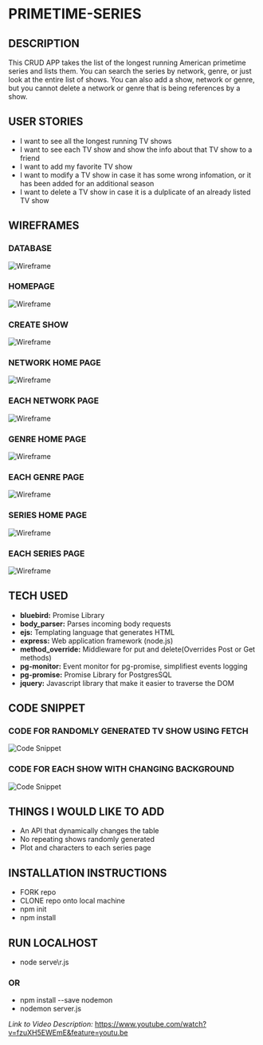 # PRIMETIME-SERIES

## DESCRIPTION
This CRUD APP takes the list of the longest running American primetime series and lists them.  You can search the series by network, genre, or just look at the entire list of shows.  You can also add a show, network or genre, but you cannot delete a network or genre that is being references by a show.

## USER STORIES
- I want to see all the longest running TV shows
- I want to see each TV show and show the info about that TV show to a friend
- I want to add my favorite TV show
- I want to modify a TV show in case it has some wrong infomation, or it has been added for an additional season
- I want to delete a TV show in case it is a dulplicate of an already listed TV show

## WIREFRAMES
### **DATABASE**
![Wireframe](public/images/wireframes/IMG.png)
### **HOMEPAGE**
![Wireframe](public/images/wireframes/IMG_2.png)
### **CREATE SHOW**
![Wireframe](public/images/wireframes/IMG_3.png)
### **NETWORK HOME PAGE**
![Wireframe](public/images/wireframes/IMG_4.png)
### **EACH NETWORK PAGE**
![Wireframe](public/images/wireframes/IMG_5.png)
### **GENRE HOME PAGE**
![Wireframe](public/images/wireframes/IMG_6.png)
### **EACH GENRE PAGE**
![Wireframe](public/images/wireframes/IMG_7.png)
### **SERIES HOME PAGE**
![Wireframe](public/images/wireframes/IMG_8.png)
### **EACH SERIES PAGE**
![Wireframe](public/images/wireframes/IMG_9.png)

## TECH USED
- **bluebird:**  Promise Library
- **body_parser:** Parses incoming body requests
- **ejs:** Templating language that generates HTML
- **express:** Web application framework (node.js)
- **method_override:** Middleware for put and delete(Overrides Post or Get methods)
- **pg-monitor:** Event monitor for pg-promise, simplifiest events logging
- **pg-promise:** Promise Library for PostgresSQL
- **jquery:** Javascript library that make it easier to traverse the DOM

## CODE SNIPPET

### CODE FOR RANDOMLY GENERATED TV SHOW USING FETCH
![Code Snippet](public/images/code-snipet.png)

### CODE FOR EACH SHOW WITH CHANGING BACKGROUND
![Code Snippet](public/images/code-snipet_2.png)

## THINGS I WOULD LIKE TO ADD
- An API that dynamically changes the table
- No repeating shows randomly generated
- Plot and characters to each series page

## INSTALLATION INSTRUCTIONS
- FORK repo
- CLONE repo onto local machine
- npm init
- npm install

## RUN LOCALHOST
- node serve\r.js
### OR
- npm install --save nodemon
- nodemon server.js

*Link to Video Description:* https://www.youtube.com/watch?v=fzuXH5EWEmE&feature=youtu.be